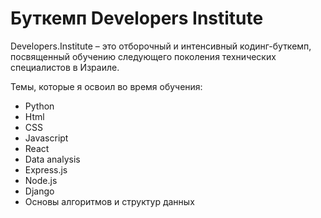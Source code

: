 # Буткемп Developers Institute

Developers.Institute – это отборочный и интенсивный кодинг-буткемп, посвященный обучению следующего поколения технических специалистов в Израиле.

Темы, которые я освоил во время обучения:
- Python
- Html
- CSS
- Javascript
- React
- Data analysis
- Express.js
- Node.js
- Django
- Основы алгоритмов и структур данных